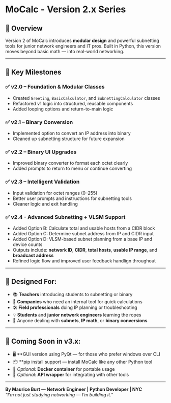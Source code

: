 # MoCalc - Version 2.x Series

## 🧠 Overview

Version 2 of MoCalc introduces **modular design** and powerful subnetting tools for junior network engineers and IT pros. Built in Python, this version moves beyond basic math — into real-world networking.

---

## 📌 Key Milestones

### ✅ v2.0 – Foundation & Modular Classes
- Created `Greeting`, `BasicCalculator`, and `SubnettingCalculator` classes
- Refactored v1 logic into structured, reusable components
- Added looping options and return-to-main logic

### ✅ v2.1 – Binary Conversion
- Implemented option to convert an IP address into binary
- Cleaned up subnetting structure for future expansion

### ✅ v2.2 – Binary UI Upgrades
- Improved binary converter to format each octet clearly
- Added prompts to return to menu or continue converting

### ✅ v2.3 – Intelligent Validation
- Input validation for octet ranges (0–255)
- Better user prompts and instructions for subnetting tools
- Cleaner logic and exit handling

### ✅ v2.4 - Advanced Subnetting + VLSM Support
- Added Option B: Calculate total and usable hosts from a CIDR block
- Added Option C: Determine subnet address from IP and CIDR input
- Added Option D: VLSM-based subnet planning from a base IP and device counts
- Outputs include: **network ID**, **CIDR**, **total hosts**, **usable IP range**, and **broadcast address**
- Refined logic flow and improved user feedback handlign throughout
---

## 🧪 Designed For:
- 📚 **Teachers** introducing students to subnetting or binary
- 🏢 **Companies** who need an internal tool for quick calculations
- 🛠 **Field professionals** doing IP planning or troubleshooting
- 💡 **Students** and **junior network engineers** learning the ropes
- 🧮 Anyone dealing with **subnets**, **IP math**, or **binary conversions**
---

## 🚧 Coming Soon in v3.x:
- 🖥  **GUI version using PyQt — for those who prefer windows over CLI
- 📦  **pip install support — install MoCalc like any other Python tool
- 🐳  *Optional:* **Docker container** for portable usage
- 🔌  *Optional:* **API wrapper** for integrating with other tools

---

**By Maurice Burt — Network Engineer | Python Developer | NYC**  
*“I’m not just studying networking — I’m building it.”*
